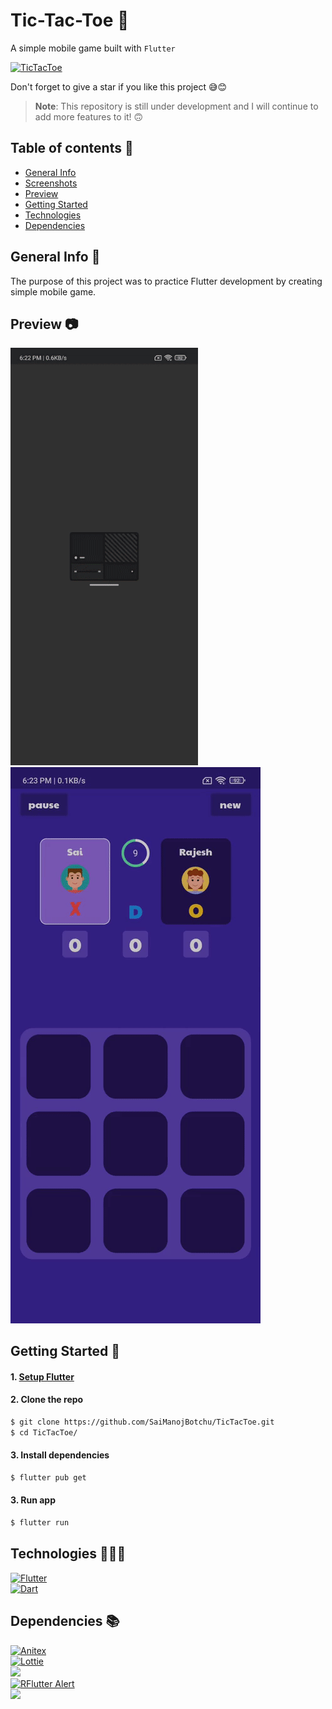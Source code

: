 # Tic-Tac-Toe 🎃

A simple mobile game built with `Flutter`

[![TicTacToe](https://img.shields.io/badge/TicTacToe-🎮-1EAEDB.svg)](https://github.com/SaiManojBotchu/TicTacToe)

Don't forget to give a star if you like this project 😅😊

> **Note**: This repository is still under development and I will continue to add more features to it! 🙃

## Table of contents 📜

- [General Info](#general-info-)
- [Screenshots](#screenshots-)
- [Preview](#preview-)
- [Getting Started](#getting-started-)
- [Technologies](#technologies-)
- [Dependencies](#dependencies-)


## General Info 📝

The purpose of this project was to practice Flutter development by creating simple mobile game.

## Preview 📷
<img src="preview-1.gif" width="300"/> <img src="preview-2.gif">

## Getting Started 🚀

#### 1. [ Setup Flutter](https://flutter.io/setup/)

#### 2. Clone the repo

```sh
$ git clone https://github.com/SaiManojBotchu/TicTacToe.git
$ cd TicTacToe/
```

#### 3. Install dependencies
```sh
$ flutter pub get
```

#### 3. Run app
```sh
$ flutter run
```

## Technologies 👨🏻‍💻

[![Flutter](https://img.shields.io/badge/Flutter-v2.2.3-1.svg)](https://flutter.dev/)   
[![Dart](https://img.shields.io/badge/Dart-v2.13.4-1.svg)](https://dart.dev/)   

## Dependencies 📚

[![Anitex](https://img.shields.io/badge/Anitex-v2.0.0-1.svg)](https://pub.dev/packages/anitex)  
[![Lottie](https://img.shields.io/badge/Lottie-v1.2.0-1.svg)](https://pub.dev/packages/lottie)  
[![](https://img.shields.io/badge/Delayed%20Display-v2.0.0-1.svg)](https://pub.dev/packages/delayed_display)  
[![RFlutter Alert](https://img.shields.io/badge/RFlutter%20Alert-v2.0.4-1.svg)](https://pub.dev/packages/rflutter_alert)  
[![](https://img.shields.io/badge/Assets%20Audio%20Player-v3.0.3+6-1.svg)](https://pub.dev/packages/assets_audio_player)  



